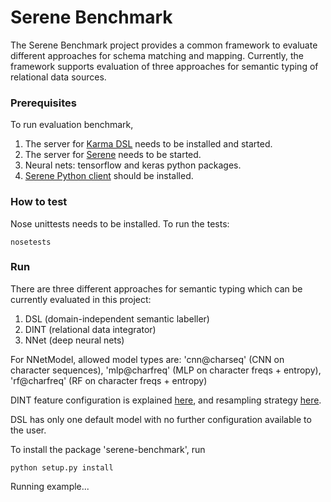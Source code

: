 # Serene Benchmark

The Serene Benchmark project provides a common framework to evaluate different approaches for schema matching and mapping.
Currently, the framework supports evaluation of three approaches for semantic typing of relational data sources.


### Prerequisites


To run evaluation benchmark,

1. The server for [Karma DSL](https://github.com/NICTA/iswc-2016-semantic-labeling) needs to be installed and started.
2. The server for [Serene](https://github.com/NICTA/serene) needs to be started.
3. Neural nets: tensorflow and keras python packages.
4. [Serene Python client](https://github.com/NICTA/serene-python-client) should be installed.



### How to test
Nose unittests needs to be installed. To run the tests:
```
nosetests
```

### Run

There are three different approaches for semantic typing which can be currently evaluated in this project:

1. DSL (domain-independent semantic labeller)
2. DINT (relational data integrator)
3. NNet (deep neural nets)

For NNetModel, allowed model types are: 'cnn@charseq' (CNN on character sequences), 'mlp@charfreq' (MLP on character freqs + entropy), 'rf@charfreq' (RF on character freqs + entropy)

DINT feature configuration is explained [here](https://github.com/NICTA/serene/blob/master/matcher/dirstruct/semantic_type_classifier/repo/docs/features.txt),
and resampling strategy [here](https://github.com/NICTA/serene/blob/master/matcher/dirstruct/semantic_type_classifier/HOWTO).

DSL has only one default model with no further configuration available to the user.


To install the package 'serene-benchmark', run
```
python setup.py install
```

Running example...
